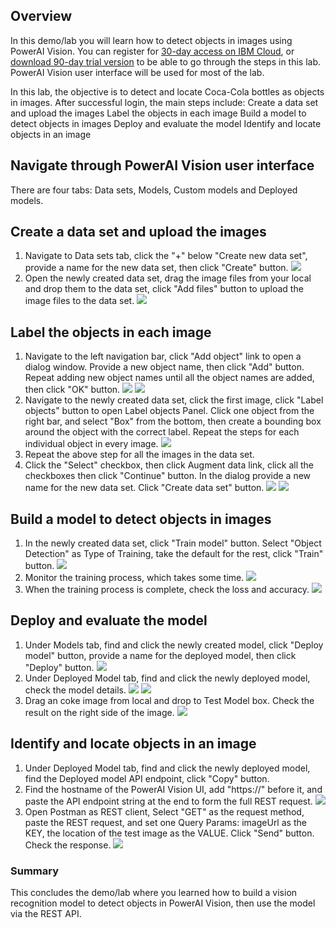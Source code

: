 ## Overview
In this demo/lab you will learn how to detect objects in images using PowerAI Vision. You can register for [30-day access on IBM Cloud](https://developer.ibm.com/linuxonpower/deep-learning-powerai/vision/access-registration-form/), or [download 90-day trial version](https://epwt-www.mybluemix.net/software/support/trial/cst/programwebsite.wss?siteId=584&tabId=1162&w=1&cm_sp=dw-bluemix-_-linuxonpower-_-devcenter&_ga=2.78880276.1655364567.1571253680-1292271951.1548435005) to be able to go through the steps in this lab. PowerAI Vision user interface will be used for most of the lab.

In this lab, the objective is to detect and locate Coca-Cola bottles as objects in images. After successful login, the main steps include:
  Create a data set and upload the images
  Label the objects in each image
  Build a model to detect objects in images
  Deploy and evaluate the model
  Identify and locate objects in an image

## Navigate through PowerAI Vision user interface
There are four tabs: Data sets, Models, Custom models and Deployed models.

## Create a data set and upload the images
1. Navigate to Data sets tab, click the "+" below "Create new data set", provide a name for the new data set, then click "Create" button.
![](./Images/NewDataSet.png)
2. Open the newly created data set, drag the image files from your local and drop them to the data set, click "Add files" button to upload the image files to the data set.
![](./Images/AddNewFile.png)

## Label the objects in each image
1. Navigate to the left navigation bar, click "Add object" link to open a dialog window. Provide a new object name, then click "Add" button. Repeat adding new object names until all the object names are added, then click "OK" button.
![](./Images/AddObject.png) 
![](./Images/AddObjects.png)
2. Navigate to the newly created data set, click the first image, click "Label objects" button to open Label objects Panel. Click one object from the right bar, and select "Box" from the bottom, then create a bounding box around the object with the correct label. Repeat the steps for each individual object in every image.
![](./Images/LabelObjects.png)
3. Repeat the above step for all the images in the data set.
4. Click the "Select" checkbox, then click Augment data link, click all the checkboxes then click "Continue" button. In the dialog provide a new name for the new data set. Click "Create data set" button.
![](./Images/AugmentData.png) 
![](./Images/AugmentDataName.png)

## Build a model to detect objects in images
1. In the newly created data set, click "Train model" button. Select "Object Detection" as Type of Training, take the default for the rest, click "Train" button.
![](./Images/TrainModel.png)
2. Monitor the training process, which takes some time. 
![](./Images/TrainModelProcess.png)
3. When the training process is complete, check the loss and accuracy.
![](./Images/CheckTraining.png)

## Deploy and evaluate the model
1. Under Models tab, find and click the newly created model, click "Deploy model" button, provide a name for the deployed model, then click "Deploy" button.
![](./Images/Deploy.png)
2. Under Deployed Model tab, find and click the newly deployed model, check the model details.
![](./Images/DeployedModel.png) 
![](./Images/DeployedOne.png)
3. Drag an coke image from local and drop to Test Model box. Check the result on the right side of the image.
![](./Images/Test.png)

## Identify and locate objects in an image
1. Under Deployed Model tab, find and click the newly deployed model, find the Deployed model API endpoint, click "Copy" button.
2. Find the hostname of the PowerAI Vision UI, add "https://" before it, and paste the API endpoint string at the end to form the full REST request.
![](./Images/DeployedOne.png)
3. Open Postman as REST client, Select "GET" as the request method, paste the REST request, and set one Query Params: imageUrl as the KEY, the location of the test image as the VALUE. Click "Send" button. Check the response.
![](./Images/API.png)

### Summary  
This concludes the demo/lab where you learned how to build a vision recognition model to detect objects in PowerAI Vision, then use the model via the REST API.

